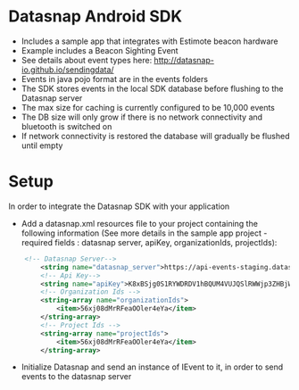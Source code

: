 Datasnap Android SDK
====================
* Includes a sample app that integrates with Estimote beacon hardware
* Example includes a Beacon Sighting Event
* See details about event types here: http://datasnap-io.github.io/sendingdata/
* Events in java pojo format are in the events folders
* The SDK stores events in the local SDK database before flushing to the Datasnap server
* The max size for caching is currently configured to be 10,000 events 
* The DB size will only grow if there is no network connectivity and bluetooth is switched on
* If network connectivity is restored the database will gradually be flushed until empty

Setup
=====
In order to integrate the Datasnap SDK with your application
* Add a datasnap.xml resources file to your project containing the following information (See more details in the sample app project - required fields : datasnap server, apiKey, organizationIds, projectIds):    
```xml  
    <!-- Datasnap Server-->    
        <string name="datasnap_server">https://api-events-staging.datasnap.io/v1.0/events</string>
        <!-- Api Key-->
        <string name="apiKey">K8xBSjg0S1RYWDRDV1hBQUM4VUJQSlRWWjp3ZHBjWWdOR2VheWxGUTBRZ1JKZ3RIaUhSdUZSK2lNR1JrWGVCb      UNSRTNV</string>
        <!-- Organization Ids -->
        <string-array name="organizationIds">
            <item>56xj08dMrRFeaOOler4eYa</item>
        </string-array>
        <!-- Project Ids -->
        <string-array name="projectIds">
            <item>56xj08dMrRFeaOOler4eYa</item>
        </string-array>   
```
* Initialize Datasnap and send an instance of IEvent to it, in order to send events to the datasnap server



